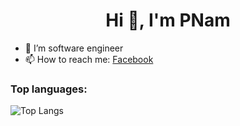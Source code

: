 <h1 align="center">Hi 👋, I'm PNam</h1>

- 🔭 I’m software engineer
- 📫 How to reach me: [Facebook](https://fb.com/namnam2k)
### Top languages:

![Top Langs](https://github-readme-stats.vercel.app/api/top-langs/?username=pnam29&theme=radical)
